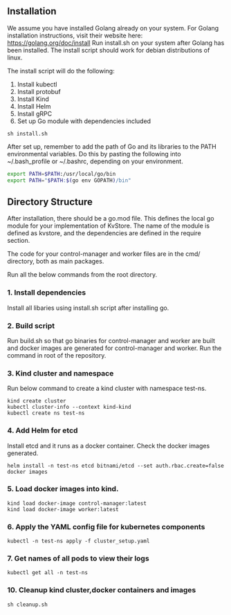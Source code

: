 ## Installation
We assume you have installed Golang already on your system. For Golang installation instructions, visit their website here: https://golang.org/doc/install
Run install.sh on your system after Golang has been installed. The install script should work for debian distributions of linux.

The install script will do the following:
1. Install kubectl
2. Install protobuf
3. Install Kind
4. Install Helm
5. Install gRPC
6. Set up Go module with dependencies included
```
sh install.sh
```

After set up, remember to add the path of Go and its libraries to the PATH environmental variables.
Do this by pasting the following into ~/.bash_profile or ~/.bashrc, depending on your environment.
``` bash
export PATH=$PATH:/usr/local/go/bin
export PATH="$PATH:$(go env GOPATH)/bin"
```

## Directory Structure
After installation, there should be a go.mod file. This defines the local go module for your implementation of KvStore. The name of the module is defined as kvstore,
and the dependencies are defined in the require section. 

The code for your control-manager and worker files are in the cmd/ directory, both as main packages.

Run all the below commands from the root directory.

### 1. Install dependencies
Install all libaries using install.sh script after installing go.

### 2. Build script
Run build.sh so that go binaries for control-manager and worker are built and docker images are generated for control-manager and worker. Run the command in root of the repository. 

### 3. Kind cluster and namespace
Run below command to create a kind cluster with namespace test-ns.
```
kind create cluster
kubectl cluster-info --context kind-kind
kubectl create ns test-ns
```

### 4. Add Helm for etcd
Install etcd and it runs as a docker container. Check the docker images generated.
```
helm install -n test-ns etcd bitnami/etcd --set auth.rbac.create=false
docker images
```

### 5. Load docker images into kind.
```
kind load docker-image control-manager:latest
kind load docker-image worker:latest
```

### 6. Apply the YAML config file for kubernetes components
```
kubectl -n test-ns apply -f cluster_setup.yaml
```

### 7. Get names of all pods to view their logs
```
kubectl get all -n test-ns
```

### 10. Cleanup kind cluster,docker containers and images
```
sh cleanup.sh
```